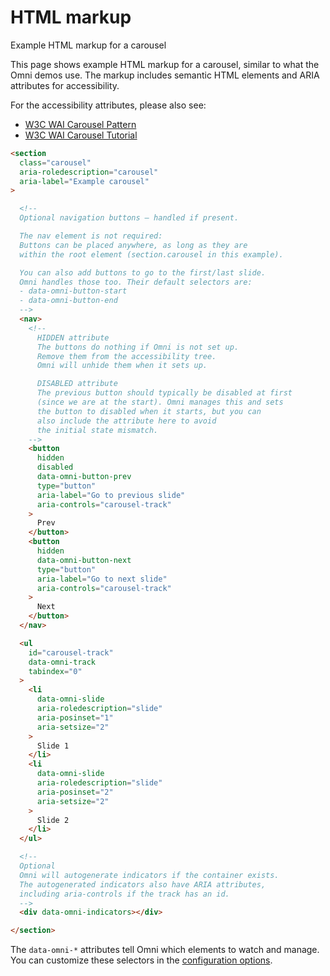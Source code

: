 
HTML markup
================================================================================

Example HTML markup for a carousel


This page shows example HTML markup for a carousel, similar to what the Omni demos use.
The markup includes semantic HTML elements and ARIA attributes for accessibility.

For the accessibility attributes, please also see:

-   [W3C WAI Carousel Pattern](https://www.w3.org/WAI/ARIA/apg/patterns/carousel/)
-   [W3C WAI Carousel Tutorial](https://www.w3.org/WAI/tutorials/carousels/working-example/)

```html
<section
  class="carousel"
  aria-roledescription="carousel"
  aria-label="Example carousel"
>

  <!--
  Optional navigation buttons — handled if present.

  The nav element is not required:
  Buttons can be placed anywhere, as long as they are
  within the root element (section.carousel in this example).

  You can also add buttons to go to the first/last slide.
  Omni handles those too. Their default selectors are:
  - data-omni-button-start
  - data-omni-button-end
  -->
  <nav>
    <!--
      HIDDEN attribute
      The buttons do nothing if Omni is not set up.
      Remove them from the accessibility tree.
      Omni will unhide them when it sets up.

      DISABLED attribute
      The previous button should typically be disabled at first
      (since we are at the start). Omni manages this and sets
      the button to disabled when it starts, but you can
      also include the attribute here to avoid
      the initial state mismatch.
    -->
    <button
      hidden
      disabled
      data-omni-button-prev
      type="button"
      aria-label="Go to previous slide"
      aria-controls="carousel-track"
    >
      Prev
    </button>
    <button
      hidden
      data-omni-button-next
      type="button"
      aria-label="Go to next slide"
      aria-controls="carousel-track"
    >
      Next
    </button>      
  </nav>

  <ul
    id="carousel-track"
    data-omni-track
    tabindex="0"
  >
    <li
      data-omni-slide
      aria-roledescription="slide"
      aria-posinset="1"
      aria-setsize="2"
    >
      Slide 1
    </li>
    <li
      data-omni-slide
      aria-roledescription="slide"
      aria-posinset="2"
      aria-setsize="2"
    >
      Slide 2
    </li>
  </ul>

  <!--
  Optional
  Omni will autogenerate indicators if the container exists.
  The autogenerated indicators also have ARIA attributes,
  including aria-controls if the track has an id.
  -->
  <div data-omni-indicators></div>

</section>
```

The `data-omni-*` attributes tell Omni which elements to watch and manage.
You can customize these selectors in the [configuration options](configuration-options.md).
